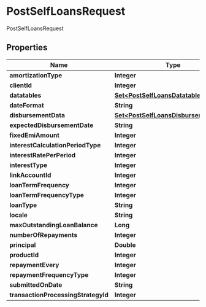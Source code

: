 

# PostSelfLoansRequest

PostSelfLoansRequest

## Properties

| Name | Type | Description | Notes |
|------------ | ------------- | ------------- | -------------|
|**amortizationType** | **Integer** |  |  [optional] |
|**clientId** | **Integer** |  |  [optional] |
|**datatables** | [**Set&lt;PostSelfLoansDatatables&gt;**](PostSelfLoansDatatables.md) |  |  [optional] |
|**dateFormat** | **String** |  |  [optional] |
|**disbursementData** | [**Set&lt;PostSelfLoansDisbursementData&gt;**](PostSelfLoansDisbursementData.md) |  |  [optional] |
|**expectedDisbursementDate** | **String** |  |  [optional] |
|**fixedEmiAmount** | **Integer** |  |  [optional] |
|**interestCalculationPeriodType** | **Integer** |  |  [optional] |
|**interestRatePerPeriod** | **Integer** |  |  [optional] |
|**interestType** | **Integer** |  |  [optional] |
|**linkAccountId** | **Integer** |  |  [optional] |
|**loanTermFrequency** | **Integer** |  |  [optional] |
|**loanTermFrequencyType** | **Integer** |  |  [optional] |
|**loanType** | **String** |  |  [optional] |
|**locale** | **String** |  |  [optional] |
|**maxOutstandingLoanBalance** | **Long** |  |  [optional] |
|**numberOfRepayments** | **Integer** |  |  [optional] |
|**principal** | **Double** |  |  [optional] |
|**productId** | **Integer** |  |  [optional] |
|**repaymentEvery** | **Integer** |  |  [optional] |
|**repaymentFrequencyType** | **Integer** |  |  [optional] |
|**submittedOnDate** | **String** |  |  [optional] |
|**transactionProcessingStrategyId** | **Integer** |  |  [optional] |



